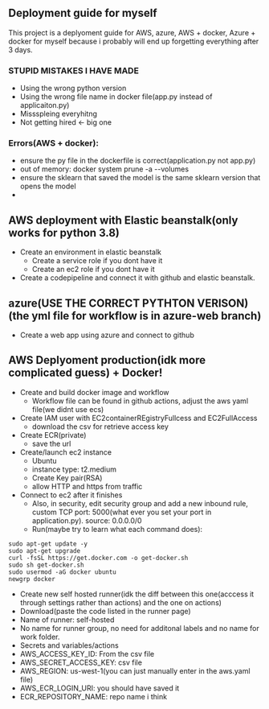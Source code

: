 ## Deployment guide for myself

This project is a deplyoment guide for AWS, azure, AWS + docker, Azure + docker for myself because i probably will end up forgetting everything after 3 days.

### STUPID MISTAKES I HAVE MADE
* Using the wrong python version
* Using the wrong file name in docker file(app.py instead of applicaiton.py) 
* Missspleing everyhitng
* Not getting hired <- big one
### Errors(AWS + docker):
* ensure the py file in the dockerfile is correct(application.py not app.py)
* out of memory: docker system prune -a --volumes
* ensure the sklearn that saved the model is the same sklearn version that opens the model
* 

## AWS deployment with Elastic beanstalk(only works for python 3.8)
* Create an environment in elastic beanstalk
  * Create a service role if you dont have it
  * Create an ec2 role if you dont have it 
* Create a codepipeline and connect it with github and elastic beanstalk. 

## azure(USE THE CORRECT PYTHTON VERISON)(the yml file for workflow is in azure-web branch)
* Create a web app using azure and connect to github

## AWS Deplyoment production(idk more complicated guess) + Docker!
* Create and build docker image and workflow
  * Workflow file can be found in github actions, adjust the aws yaml file(we didnt use ecs)
* Create IAM user with EC2containerREgistryFullcess and EC2FullAccess
  * download the csv for retrieve access key
* Create ECR(private)
  * save the url
* Create/launch ec2 instance
  * Ubuntu
  * instance type: t2.medium
  * Create Key pair(RSA)
  * allow HTTP and https from traffic
* Connect to ec2 after it finishes
  * Also, in security, edit security group and add a new inbound rule, custom TCP port: 5000(what ever you set your port in application.py). source: 0.0.0.0/0
  * Run(maybe try to learn what each command does):
```
sudo apt-get update -y
sudo apt-get upgrade
curl -fsSL https://get.docker.com -o get-docker.sh
sudo sh get-docker.sh
sudo usermod -aG docker ubuntu
newgrp docker
```
* Create new self hosted runner(idk the diff between this one(acccess it through settings rather than actions) and the one on actions)
 * Download(paste the code listed in the runner page)
 * Name of runner: self-hosted
 * No name for runner group, no need for additonal labels and no name for work folder.
* Secrets and variables/actions
 * AWS_ACCESS_KEY_ID: From the csv file
 * AWS_SECRET_ACCESS_KEY: csv file
 * AWS_REGION: us-west-1(you can just manually enter in the aws.yaml file)
 * AWS_ECR_LOGIN_URI: you should have saved it
 * ECR_REPOSITORY_NAME: repo name i think
 

 

